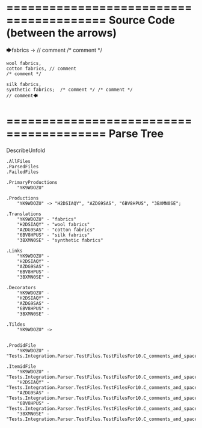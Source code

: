 ========================================
Source Code (between the arrows)
========================================

🡆fabrics ->	  // comment
 /* comment */

	wool fabrics,
	cotton fabrics,	// comment
	/* comment */

	silk fabrics,
	synthetic fabrics;  /* comment */ /* comment */	
	// comment🡄

========================================
Parse Tree
========================================
DescribeUnfold

    .AllFiles
    .ParsedFiles
    .FailedFiles

    .PrimaryProductions
        "YK9WDOZU" 

    .Productions
        "YK9WDOZU" -> "H2DSIAQY", "AZDG9SAS", "6BV8HPUS", "3BXMN0SE";

    .Translations
        "YK9WDOZU" - "fabrics"
        "H2DSIAQY" - "wool fabrics"
        "AZDG9SAS" - "cotton fabrics"
        "6BV8HPUS" - "silk fabrics"
        "3BXMN0SE" - "synthetic fabrics"

    .Links
        "YK9WDOZU" - 
        "H2DSIAQY" - 
        "AZDG9SAS" - 
        "6BV8HPUS" - 
        "3BXMN0SE" - 

    .Decorators
        "YK9WDOZU" - 
        "H2DSIAQY" - 
        "AZDG9SAS" - 
        "6BV8HPUS" - 
        "3BXMN0SE" - 

    .Tildes
        "YK9WDOZU" -> 


    .ProdidFile
        "YK9WDOZU" - "Tests.Integration.Parser.TestFiles.TestFilesFor10.C_comments_and_spaces.ds"

    .ItemidFile
        "YK9WDOZU" - "Tests.Integration.Parser.TestFiles.TestFilesFor10.C_comments_and_spaces.ds"
        "H2DSIAQY" - "Tests.Integration.Parser.TestFiles.TestFilesFor10.C_comments_and_spaces.ds"
        "AZDG9SAS" - "Tests.Integration.Parser.TestFiles.TestFilesFor10.C_comments_and_spaces.ds"
        "6BV8HPUS" - "Tests.Integration.Parser.TestFiles.TestFilesFor10.C_comments_and_spaces.ds"
        "3BXMN0SE" - "Tests.Integration.Parser.TestFiles.TestFilesFor10.C_comments_and_spaces.ds"

